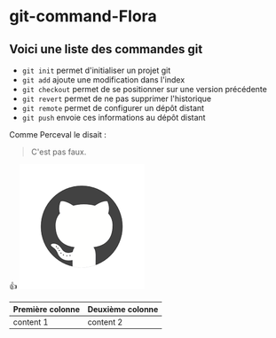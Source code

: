 ﻿# git-command-Flora

## **Voici une liste des commandes git**

*  ```git init``` permet d'initialiser un projet git
*  ```git add``` ajoute une modification dans l'index
*  ```git checkout``` permet de se positionner sur une version précédente
*  ```git revert``` permet de ne pas supprimer l'historique
*  ```git remote``` permet de configurer un dépôt distant
*  ```git push``` envoie ces informations au dépôt distant

Comme Perceval le disait :
> C'est pas faux.

:+1: 
![Github Logo](/images/logo.png)


Première colonne | Deuxième colonne
---------------- | ----------------
content 1 | content 2